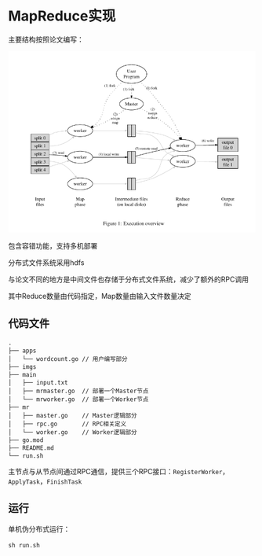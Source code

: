 # MapReduce实现

主要结构按照论文编写：

<p align="center">
    <img src="./imgs/image-20240520003916.png"/>
</p>

包含容错功能，支持多机部署

分布式文件系统采用hdfs

与论文不同的地方是中间文件也存储于分布式文件系统，减少了额外的RPC调用

其中Reduce数量由代码指定，Map数量由输入文件数量决定

## 代码文件

```
.
├── apps
│   └── wordcount.go // 用户编写部分
├── imgs
├── main
│   ├── input.txt
│   ├── mrmaster.go  // 部署一个Master节点
│   └── mrworker.go  // 部署一个Worker节点
├── mr
│   ├── master.go    // Master逻辑部分
│   ├── rpc.go       // RPC相关定义
│   └── worker.go    // Worker逻辑部分
├── go.mod
├── README.md
└── run.sh
```

主节点与从节点间通过RPC通信，提供三个RPC接口：`RegisterWorker`，`ApplyTask`，`FinishTask`

## 运行

单机伪分布式运行：

`sh run.sh`
